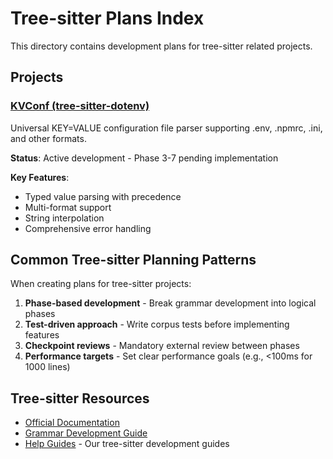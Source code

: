# Tree-sitter Plans Index

This directory contains development plans for tree-sitter related projects.

## Projects

### [KVConf (tree-sitter-dotenv)](kvconf/)
Universal KEY=VALUE configuration file parser supporting .env, .npmrc, .ini, and other formats.

**Status**: Active development - Phase 3-7 pending implementation

**Key Features**:
- Typed value parsing with precedence
- Multi-format support
- String interpolation
- Comprehensive error handling

## Common Tree-sitter Planning Patterns

When creating plans for tree-sitter projects:

1. **Phase-based development** - Break grammar development into logical phases
2. **Test-driven approach** - Write corpus tests before implementing features  
3. **Checkpoint reviews** - Mandatory external review between phases
4. **Performance targets** - Set clear performance goals (e.g., <100ms for 1000 lines)

## Tree-sitter Resources

- [Official Documentation](https://tree-sitter.github.io/tree-sitter/)
- [Grammar Development Guide](https://tree-sitter.github.io/tree-sitter/creating-parsers)
- [Help Guides](../../help/tree-sitter/) - Our tree-sitter development guides
